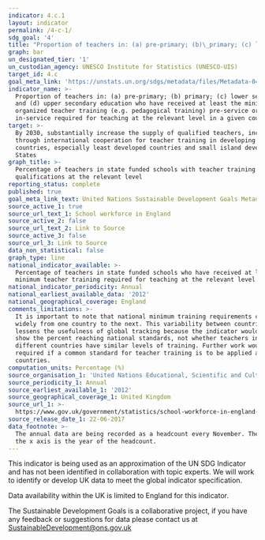 ```yaml
---
indicator: 4.c.1
layout: indicator
permalink: /4-c-1/
sdg_goal: '4'
title: "Proportion of teachers in: (a) pre-primary; (b)\_primary; (c) lower secondary; and (d) upper secondary education who have received at least the minimum organized teacher training (e.g. pedagogical training) pre-service or in-service required for teaching at the relevant level in a given country"
graph: bar
un_designated_tier: '1'
un_custodian_agency: UNESCO Institute for Statistics (UNESCO-UIS)
target_id: 4.c
goal_meta_link: 'https://unstats.un.org/sdgs/metadata/files/Metadata-04-0C-01.pdf'
indicator_name: >-
  Proportion of teachers in: (a) pre-primary; (b) primary; (c) lower secondary;
  and (d) upper secondary education who have received at least the minimum
  organized teacher training (e.g. pedagogical training) pre-service or
  in-service required for teaching at the relevant level in a given country.
target: >-
  By 2030, substantially increase the supply of qualified teachers, including
  through international cooperation for teacher training in developing
  countries, especially least developed countries and small island developing
  States
graph_title: >-
  Percentage of teachers in state funded schools with teacher training
  qualifications at the relevant level
reporting_status: complete
published: true
goal_meta_link_text: United Nations Sustainable Development Goals Metadata (pdf 218kB)
source_active_1: true
source_url_text_1: School workforce in England
source_active_2: false
source_url_text_2: Link to Source
source_active_3: false
source_url_3: Link to Source
data_non_statistical: false
graph_type: line
national_indicator_available: >-
  Percentage of teachers in state funded schools who have received at least the
  minimum teacher training required for teaching at the relevant level
national_indicator_periodicity: Annual
national_earliest_available_data: '2012'
national_geographical_coverage: England
comments_limitations: >-
  It is important to note that national minimum training requirements can vary
  widely from one country to the next. This variability between countries
  lessens the usefulness of global tracking because the indicator would only
  show the percent reaching national standards, not whether teachers in
  different countries have similar levels of training. Further work would be
  required if a common standard for teacher training is to be applied across
  countries.
computation_units: Percentage (%)
source_organisation_1: 'United Nations Educational, Scientific and Cultural Organization (UNESCO)'
source_periodicity_1: Annual
source_earliest_available_1: '2012'
source_geographical_coverage_1: United Kingdom
source_url_1: >-
  https://www.gov.uk/government/statistics/school-workforce-in-england-november-2016
source_release_date_1: 22-06-2017
data_footnote: >-
  The annual data are being recorded as a headcount every November. The date on
  the x axis is the year of the headcount.
---
```

This indicator is being used as an approximation of the UN SDG Indicator and has not been identified in collaboration with topic experts. We will work to identify or develop UK data to meet the global indicator specification. 

Data availability within the UK is limited to England for this indicator.

The Sustainable Development Goals is a collaborative project, if you have any feedback or suggestions for data please contact us at <SustainableDevelopment@ons.gov.uk>
